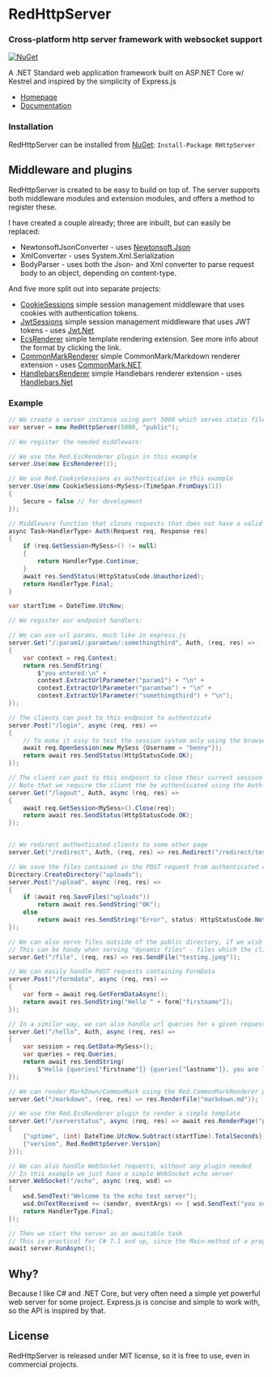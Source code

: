 # RedHttpServer
### Cross-platform http server framework with websocket support
[![NuGet](https://img.shields.io/nuget/v/RHttpServer.svg)](https://www.nuget.org/packages/RHttpServer/)

A .NET Standard web application framework built on ASP.NET Core w/ Kestrel and inspired by the simplicity of Express.js

- [Homepage](https://rosenbjerg.github.io/Red/)
- [Documentation](https://rosenbjerg.github.io/Red/doxygen/)

### Installation
RedHttpServer can be installed from [NuGet](https://www.nuget.org/packages/RHttpServer/): `Install-Package RHttpServer`

## Middleware and plugins
RedHttpServer is created to be easy to build on top of. 
The server supports both middleware modules and extension modules, and offers a method to register these. 

I have created a couple already; three are inbuilt, but can easily be replaced:

* NewtonsoftJsonConverter - uses [Newtonsoft.Json](https://github.com/JamesNK/Newtonsoft.Json)
* XmlConverter - uses System.Xml.Serialization
* BodyParser - uses both the Json- and Xml converter to parse request body to an object, depending on content-type.

And five more split out into separate projects:
- [CookieSessions](https://github.com/rosenbjerg/Red.CookieSessions) simple session management middleware that uses cookies with authentication tokens.
- [JwtSessions](https://github.com/rosenbjerg/Red.JwtSessions) simple session management middleware that uses JWT tokens - uses [Jwt.Net](https://github.com/jwt-dotnet/jwt)
- [EcsRenderer](https://github.com/rosenbjerg/Red.EcsRenderer) simple template rendering extension. See more info about the format by clicking the link.
- [CommonMarkRenderer](https://github.com/rosenbjerg/Red.CommonMarkRenderer) simple CommonMark/Markdown renderer extension - uses [CommonMark.NET](https://github.com/Knagis/CommonMark.NET)
- [HandlebarsRenderer](https://github.com/rosenbjerg/Red.HandlebarsRenderer) simple Handlebars renderer extension - uses [Handlebars.Net](https://github.com/rexm/Handlebars.Net)


### Example
```csharp
// We create a server instance using port 5000 which serves static files, such as index.html from the 'public' directory
var server = new RedHttpServer(5000, "public");

// We register the needed middleware:

// We use the Red.EscRenderer plugin in this example
server.Use(new EcsRenderer());

// We use Red.CookieSessions as authentication in this example
server.Use(new CookieSessions<MySess>(TimeSpan.FromDays(1))
{
    Secure = false // for development
});

// Middleware function that closes requests that does not have a valid session associated
async Task<HandlerType> Auth(Request req, Response res)
{
    if (req.GetSession<MySess>() != null)
    {
        return HandlerType.Continue;
    }
    await res.SendStatus(HttpStatusCode.Unauthorized);
    return HandlerType.Final;
}

var startTime = DateTime.UtcNow;

// We register our endpoint handlers:

// We can use url params, much like in express.js
server.Get("/:param1/:paramtwo/:somethingthird", Auth, (req, res) =>
{
    var context = req.Context;
    return res.SendString(
        $"you entered:\n" +
        context.ExtractUrlParameter("param1") + "\n" +
        context.ExtractUrlParameter("paramtwo") + "\n" +
        context.ExtractUrlParameter("somethingthird") + "\n");
});

// The clients can post to this endpoint to authenticate
server.Post("/login", async (req, res) =>
{
    // To make it easy to test the session system only using the browser and no credentials
    await req.OpenSession(new MySess {Username = "benny"});
    return await res.SendStatus(HttpStatusCode.OK);
});

// The client can post to this endpoint to close their current session
// Note that we require the client the be authenticated using the Auth-function we created above
server.Get("/logout", Auth, async (req, res) =>
{
    await req.GetSession<MySess>().Close(req);
    return await res.SendStatus(HttpStatusCode.OK);
});


// We redirect authenticated clients to some other page
server.Get("/redirect", Auth, (req, res) => res.Redirect("/redirect/test/here"));

// We save the files contained in the POST request from authenticated clients in a directory called 'uploads'
Directory.CreateDirectory("uploads");
server.Post("/upload", async (req, res) =>
{
    if (await req.SaveFiles("uploads"))
        return await res.SendString("OK");
    else
        return await res.SendString("Error", status: HttpStatusCode.NotAcceptable);
});

// We can also serve files outside of the public directory, if we wish to
// This can be handy when serving "dynamic files" - files which the client identify using an ID instead of the actual path on the server
server.Get("/file", (req, res) => res.SendFile("testimg.jpeg"));

// We can easily handle POST requests containing FormData
server.Post("/formdata", async (req, res) =>
{
    var form = await req.GetFormDataAsync();
    return await res.SendString("Hello " + form["firstname"]);
});

// In a similar way, we can also handle url queries for a given request easily, in the example only for authenticated clients
server.Get("/hello", Auth, async (req, res) =>
{
    var session = req.GetData<MySess>();
    var queries = req.Queries;
    return await res.SendString(
        $"Hello {queries["firstname"]} {queries["lastname"]}, you are logged in as {session.Username}");
});

// We can render MarkDown/CommonMark using the Red.CommonMarkRenderer plugin
server.Get("/markdown", (req, res) => res.RenderFile("markdown.md"));

// We use the Red.EcsRenderer plugin to render a simple template
server.Get("/serverstatus", async (req, res) => await res.RenderPage("pages/statuspage.ecs", new RenderParams
{
    {"uptime", (int) DateTime.UtcNow.Subtract(startTime).TotalSeconds},
    {"version", Red.RedHttpServer.Version}
}));

// We can also handle WebSocket requests, without any plugin needed
// In this example we just have a simple WebSocket echo server
server.WebSocket("/echo", async (req, wsd) =>
{
    wsd.SendText("Welcome to the echo test server");
    wsd.OnTextReceived += (sender, eventArgs) => { wsd.SendText("you sent: " + eventArgs.Text); };
    return HandlerType.Final;
});

// Then we start the server as an awaitable task
// This is practical for C# 7.1 and up, since the Main-method of a program can be async and thus kept open by awaiting this call
await server.RunAsync();
```

## Why?
Because I like C# and .NET Core, but very often need a simple yet powerful web server for some project. Express.js is concise and simple to work with, so the API is inspired by that.

## License
RedHttpServer is released under MIT license, so it is free to use, even in commercial projects.
